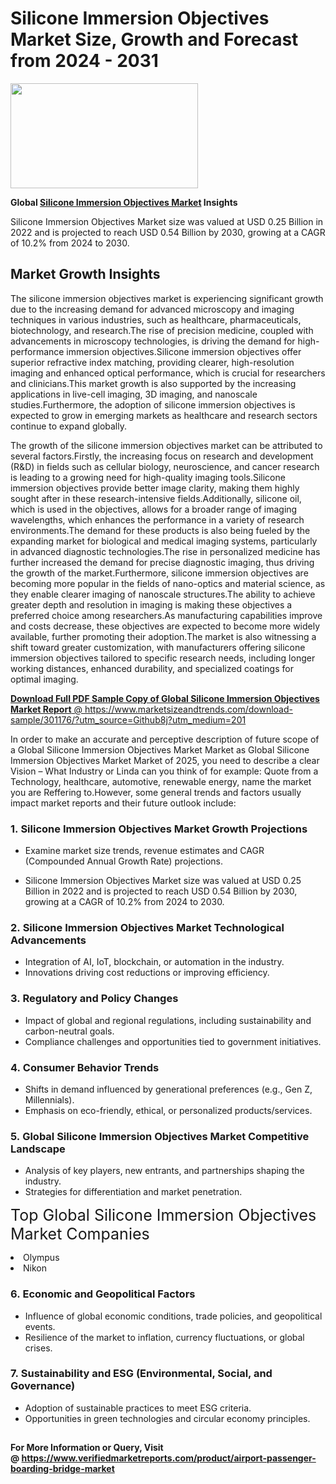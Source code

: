 <H1>Silicone Immersion Objectives Market Size, Growth and Forecast from 2024 - 2031</H1><img class="aligncenter size-medium wp-image-584254" src="https://thirdeyenews.in/wp-content/uploads/2024/09/Global-Market-Research-300x168.jpeg" alt="" width="300" height="168" /><p><strong>Global&nbsp;<a href="https://www.marketsizeandtrends.com/download-sample/301176/?utm_source=Github8j?utm_medium=201">Silicone Immersion Objectives Market</a> Insights</strong></p><p>Silicone Immersion Objectives Market size was valued at USD 0.25 Billion in 2022 and is projected to reach USD 0.54 Billion by 2030, growing at a CAGR of 10.2% from 2024 to 2030.</p><p><h2>Market Growth Insights</h2> <p>The silicone immersion objectives market is experiencing significant growth due to the increasing demand for advanced microscopy and imaging techniques in various industries, such as healthcare, pharmaceuticals, biotechnology, and research.The rise of precision medicine, coupled with advancements in microscopy technologies, is driving the demand for high-performance immersion objectives.Silicone immersion objectives offer superior refractive index matching, providing clearer, high-resolution imaging and enhanced optical performance, which is crucial for researchers and clinicians.This market growth is also supported by the increasing applications in live-cell imaging, 3D imaging, and nanoscale studies.Furthermore, the adoption of silicone immersion objectives is expected to grow in emerging markets as healthcare and research sectors continue to expand globally.</p> <p><a href="#"></a></p> <p>The growth of the silicone immersion objectives market can be attributed to several factors.Firstly, the increasing focus on research and development (R&D) in fields such as cellular biology, neuroscience, and cancer research is leading to a growing need for high-quality imaging tools.Silicone immersion objectives provide better image clarity, making them highly sought after in these research-intensive fields.Additionally, silicone oil, which is used in the objectives, allows for a broader range of imaging wavelengths, which enhances the performance in a variety of research environments.The demand for these products is also being fueled by the expanding market for biological and medical imaging systems, particularly in advanced diagnostic technologies.The rise in personalized medicine has further increased the demand for precise diagnostic imaging, thus driving the growth of the market.Furthermore, silicone immersion objectives are becoming more popular in the fields of nano-optics and material science, as they enable clearer imaging of nanoscale structures.The ability to achieve greater depth and resolution in imaging is making these objectives a preferred choice among researchers.As manufacturing capabilities improve and costs decrease, these objectives are expected to become more widely available, further promoting their adoption.The market is also witnessing a shift toward greater customization, with manufacturers offering silicone immersion objectives tailored to specific research needs, including longer working distances, enhanced durability, and specialized coatings for optimal imaging.<p><a href="#"></p><p><span class=""><strong>Download Full PDF Sample Copy of Global Silicone Immersion Objectives Market Report</strong> @ <a href="https://www.marketsizeandtrends.com/download-sample/301176/?utm_source=Github8j?utm_medium=201" target="_blank">https://www.marketsizeandtrends.com/download-sample/301176/?utm_source=Github8j?utm_medium=201</a></span></p><p>In order to make an accurate and perceptive description of future scope of a Global&nbsp;Silicone Immersion Objectives Market Market as Global&nbsp;Silicone Immersion Objectives Market Market of 2025, you need to describe a clear Vision &ndash; What Industry or Linda can you think of for example: Quote from a Technology, healthcare, automotive, renewable energy, name the market you are Reffering to.However, some general trends and factors usually impact market reports and their future outlook include:</p><h3>1.&nbsp;<strong>Silicone Immersion Objectives Market Growth Projections</strong></h3><ul><li>Examine market size trends, revenue estimates and CAGR (Compounded Annual Growth Rate) projections.</li><li><p>Silicone Immersion Objectives Market size was valued at USD 0.25 Billion in 2022 and is projected to reach USD 0.54 Billion by 2030, growing at a CAGR of 10.2% from 2024 to 2030.</p></li></ul><h3>2.&nbsp;<strong>Silicone Immersion Objectives Market Technological Advancements</strong></h3><ul><li>Integration of AI, IoT, blockchain, or automation in the industry.</li><li>Innovations driving cost reductions or improving efficiency.</li></ul><h3>3.&nbsp;<strong>Regulatory and Policy Changes</strong></h3><ul><li>Impact of global and regional regulations, including sustainability and carbon-neutral goals.</li><li>Compliance challenges and opportunities tied to government initiatives.</li></ul><h3>4.&nbsp;<strong>Consumer Behavior Trends</strong></h3><ul><li>Shifts in demand influenced by generational preferences (e.g., Gen Z, Millennials).</li><li>Emphasis on eco-friendly, ethical, or personalized products/services.</li></ul><h3>5.&nbsp;<strong>Global Silicone Immersion Objectives Market Competitive Landscape</strong></h3><ul><li>Analysis of key players, new entrants, and partnerships shaping the industry.</li><li>Strategies for differentiation and market penetration.</li></ul><p data-pm-slice="1 1 []"><span style="color: inherit; font-family: inherit; font-size: 25px;">Top Global Silicone Immersion Objectives Market Companies</span></p><div class="" data-test-id=""><p><li>Olympus</li><li> Nikon</li></p></div><h3>6.&nbsp;<strong>Economic and Geopolitical Factors</strong></h3><ul><li>Influence of global economic conditions, trade policies, and geopolitical events.</li><li>Resilience of the market to inflation, currency fluctuations, or global crises.</li></ul><h3>7.&nbsp;<strong>Sustainability and ESG (Environmental, Social, and Governance)</strong></h3><ul><li>Adoption of sustainable practices to meet ESG criteria.</li><li>Opportunities in green technologies and circular economy principles.</li></ul><h2><strong style="font-size: 14px;">For More Information or Query, Visit @&nbsp;</strong><a style="background-color: #ffffff; font-size: 14px;" href="https://www.marketsizeandtrends.com/report/silicone-immersion-objectives-market/" target="_blank">https://www.verifiedmarketreports.com/product/airport-passenger-boarding-bridge-market</a></h2>